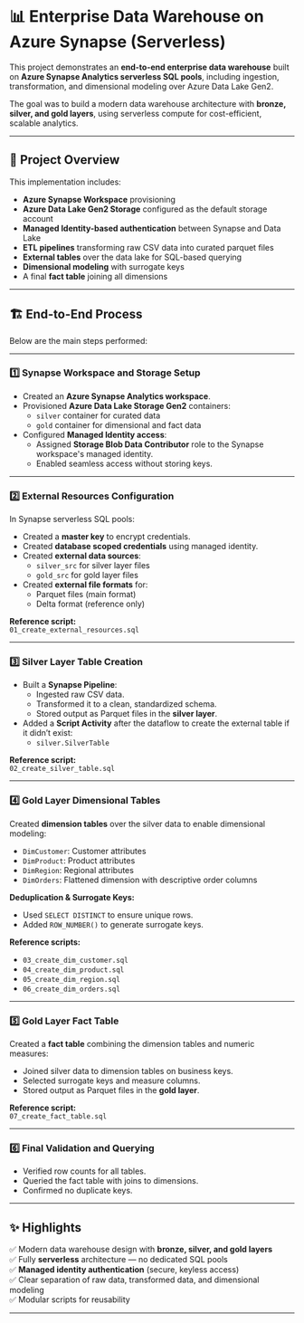 # 📊 Enterprise Data Warehouse on Azure Synapse (Serverless)

This project demonstrates an **end-to-end enterprise data warehouse** built on **Azure Synapse Analytics serverless SQL pools**, including ingestion, transformation, and dimensional modeling over Azure Data Lake Gen2.

The goal was to build a modern data warehouse architecture with **bronze, silver, and gold layers**, using serverless compute for cost-efficient, scalable analytics.

---

## 🚀 Project Overview

This implementation includes:

- **Azure Synapse Workspace** provisioning
- **Azure Data Lake Gen2 Storage** configured as the default storage account
- **Managed Identity-based authentication** between Synapse and Data Lake
- **ETL pipelines** transforming raw CSV data into curated parquet files
- **External tables** over the data lake for SQL-based querying
- **Dimensional modeling** with surrogate keys
- A final **fact table** joining all dimensions

---

## 🏗️ End-to-End Process

Below are the main steps performed:

---

### 1️⃣ Synapse Workspace and Storage Setup

- Created an **Azure Synapse Analytics workspace**.
- Provisioned **Azure Data Lake Storage Gen2** containers:
  - `silver` container for curated data
  - `gold` container for dimensional and fact data
- Configured **Managed Identity access**:
  - Assigned **Storage Blob Data Contributor** role to the Synapse workspace's managed identity.
  - Enabled seamless access without storing keys.

---

### 2️⃣ External Resources Configuration

In Synapse serverless SQL pools:

- Created a **master key** to encrypt credentials.
- Created **database scoped credentials** using managed identity.
- Created **external data sources**:
  - `silver_src` for silver layer files
  - `gold_src` for gold layer files
- Created **external file formats** for:
  - Parquet files (main format)
  - Delta format (reference only)

**Reference script:**  
`01_create_external_resources.sql`

---

### 3️⃣ Silver Layer Table Creation

- Built a **Synapse Pipeline**:
  - Ingested raw CSV data.
  - Transformed it to a clean, standardized schema.
  - Stored output as Parquet files in the **silver layer**.
- Added a **Script Activity** after the dataflow to create the external table if it didn’t exist:
  - `silver.SilverTable`

**Reference script:**  
`02_create_silver_table.sql`

---

### 4️⃣ Gold Layer Dimensional Tables

Created **dimension tables** over the silver data to enable dimensional modeling:

- `DimCustomer`: Customer attributes
- `DimProduct`: Product attributes
- `DimRegion`: Regional attributes
- `DimOrders`: Flattened dimension with descriptive order columns

**Deduplication & Surrogate Keys:**
- Used `SELECT DISTINCT` to ensure unique rows.
- Added `ROW_NUMBER()` to generate surrogate keys.

**Reference scripts:**
- `03_create_dim_customer.sql`
- `04_create_dim_product.sql`
- `05_create_dim_region.sql`
- `06_create_dim_orders.sql`

---

### 5️⃣ Gold Layer Fact Table

Created a **fact table** combining the dimension tables and numeric measures:

- Joined silver data to dimension tables on business keys.
- Selected surrogate keys and measure columns.
- Stored output as Parquet files in the **gold layer**.

**Reference script:**  
`07_create_fact_table.sql`

---

### 6️⃣ Final Validation and Querying

- Verified row counts for all tables.
- Queried the fact table with joins to dimensions.
- Confirmed no duplicate keys.

---

## ✨ Highlights

✅ Modern data warehouse design with **bronze, silver, and gold layers**  
✅ Fully **serverless** architecture — no dedicated SQL pools  
✅ **Managed identity authentication** (secure, keyless access)  
✅ Clear separation of raw data, transformed data, and dimensional modeling  
✅ Modular scripts for reusability 

---
